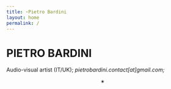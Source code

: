 ```yaml
---
title: ⋆Pietro Bardini
layout: home
permalink: /
---
```


# PIETRO BARDINI
Audio-visual artist (IT/UK);
*pietrobardini.contact[at]gmail.com;*
<p align="center">✴</p>
